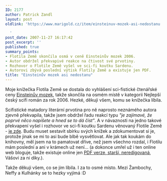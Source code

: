 ```yaml
---
ID: 2177
author: Patrick Zandl
layout: post
oldlink: 'https://www.marigold.cz/item/einsteinuv-mozek-asi-nedostanu

  '
post_date: 2007-11-27 16:17:42
post_excerpt: ''
published: true
summary_points:
- Flotila Země skončila osmá v ceně Einsteinův mozek 2006.
- Autor obdržel překvapivé reakce na čtivost své prvotiny.
- Rozhovor o Flotile Země vyšel ve sci-fi koutku Sardenu.
- Autorovi zbývá poslední výtisk Flotily Země a existuje jen PDF.
title: "Einsteinův mozek asi nedostanu"
---
```


Moje knížečka Flotila Země se dostala do vyhlášení sci-fistické čtenářské ceny <a href="http://mozek.legie.info/kolo-1.php">Einsteinův mozek</a>, takže skončila na osmém místě v kategorii Nejlepší český scifi román za rok 2006. Hezké, děkuji všem, komu se knížečka líbila. 

Scifistické matadory literární prvotina pro ně naprosto neznámého autora zjevně překvapila, takže jsem obdržel řadu reakcí typu <i>"je zajímavé, že poprvé něco napíšete a hned se to dá číst"</i>. A v návaznosti na jedno takové překvapení vyšel i rozhovor ve sci-fi koutku Sardenu věnovaný Flotile Země - <a href="http://neviditelnypes.lidovky.cz/interview-rozhovor-s-patrickem-zandlem-autorem-knihy-flotila-zeme-1f6-/p_scifi.asp?c=A071125_215734_p_scifi_hpe">je zde</a>. Budu muset sestavit sbírku svých knížek a zdokumentovat si je, protože jinak se mi to asi bude blbě vysvětlovat. Ale jak tak koukám do knihovny, měl jsem na to pamatovat dříve, než jsem všechno rozdal, i Flotilu mám poslední a ani v krámech už není... (a dokonce umřel už i ten online web bloguje, takže existuje online jen <a href="/download/flotila.pdf">PDF verze, starší, neredigovaná</a>, Vášovi za ni díky.).

Takže děkuji všem, co se jim líbila. I za to osmé místo. Mezi Žambochy, Neffy a Kulhánky se to hezky vyjímá :D